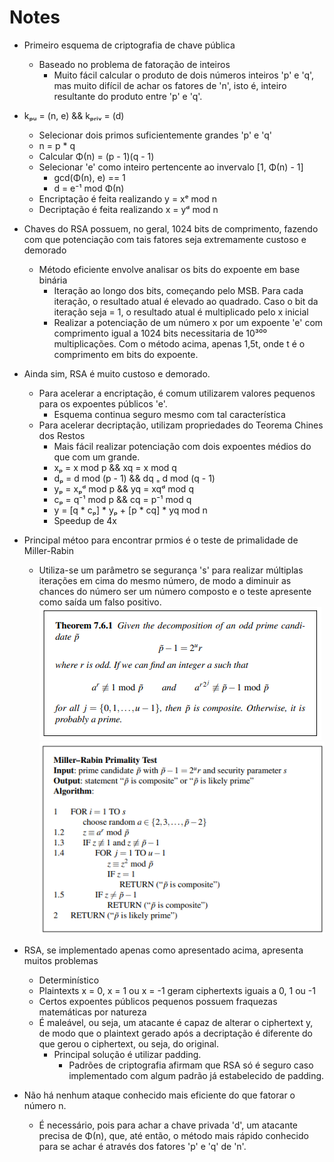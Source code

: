 # Notes
- Primeiro esquema de criptografia de chave pública
    - Baseado no problema de fatoração de inteiros
        - Muito fácil calcular o produto de dois números
            inteiros 'p' e 'q', mas muito difícil de achar
            os fatores de 'n', isto é, inteiro resultante
            do produto entre 'p' e 'q'.

- kₚᵤ = (n, e) && kₚᵣᵢᵥ = (d)
    - Selecionar dois primos suficientemente grandes 'p'
        e 'q'
    - n = p * q
    - Calcular Φ(n) = (p - 1)(q - 1)
    - Selecionar 'e' como inteiro pertencente ao invervalo 
    [1, Φ(n) - 1]
        - gcd(Φ(n), e) == 1 
        - d = e⁻¹ mod Φ(n)
    - Encriptação é feita realizando y = xᵉ mod n
    - Decriptação é feita realizando x = yᵈ mod n

- Chaves do RSA possuem, no geral, 1024 bits de comprimento,
    fazendo com que potenciação com tais fatores seja
    extremamente custoso e demorado
    - Método eficiente envolve analisar os bits do expoente
        em base binária
        - Iteração ao longo dos bits, começando pelo MSB.
            Para cada iteração, o resultado atual é elevado
            ao quadrado. Caso o bit da iteração seja = 1,
            o resultado atual é multiplicado pelo x inicial
        - Realizar a potenciação de um número x por um 
            expoente 'e' com comprimento igual a 1024 bits
            necessitaria de 10³⁰⁰ multiplicações. Com o método acima, apenas 1,5t, onde t é o comprimento
            em bits do expoente.

- Ainda sim, RSA é muito custoso e demorado.
    - Para acelerar a encriptação, é comum utilizarem 
        valores pequenos para os expoentes públicos 'e'.
        - Esquema continua seguro mesmo com tal 
            característica
    - Para acelerar decriptação, utilizam propriedades
        do Teorema Chines dos Restos
        - Mais fácil realizar potenciação com dois expoentes
            médios do que com um grande.
        - xₚ = x mod p && xq = x mod q
        - dₚ = d mod (p - 1) && dq ₌ d mod (q - 1)
        - yₚ = xₚᵈ mod p && yq = xqᵈ mod q
        - cₚ = q⁻¹ mod p && cq = p⁻¹ mod q
        - y = [q * cₚ] * yₚ + [p * cq] * yq mod n
        - Speedup de 4x

- Principal métoo para encontrar prmios é o teste de 
    primalidade de Miller-Rabin
    - Utiliza-se um parâmetro se segurança 's' para 
        realizar múltiplas iterações em cima do mesmo
        número, de modo a diminuir as chances do número
        ser um número composto e o teste apresente como 
        saída um falso positivo.
![](./assets/miller-rabin.png)
![](./assets/miller-rabin-algorithm.png)

- RSA, se implementado apenas como apresentado acima, 
    apresenta muitos problemas
    - Determinístico
    - Plaintexts x = 0, x = 1 ou x = -1 geram ciphertexts
        iguais a 0, 1 ou -1
    - Certos expoentes públicos pequenos possuem fraquezas
        matemáticas por natureza
    - É maleável, ou seja, um atacante é capaz de alterar
        o ciphertext y, de modo que o plaintext gerado após
        a decriptação é diferente do que gerou o ciphertext, 
        ou seja, do original.
        - Principal solução é utilizar padding.
            - Padrões de criptografia afirmam que RSA só
                é seguro caso implementado com algum padrão
                já estabelecido de padding.

- Não há nenhum ataque conhecido mais eficiente do que
    fatorar o número n.
    - É necessário, pois para achar a chave privada 'd',
        um atacante precisa de Φ(n), que, até então, o método
        mais rápido conhecido para se achar é através dos
        fatores 'p' e 'q' de 'n'.
